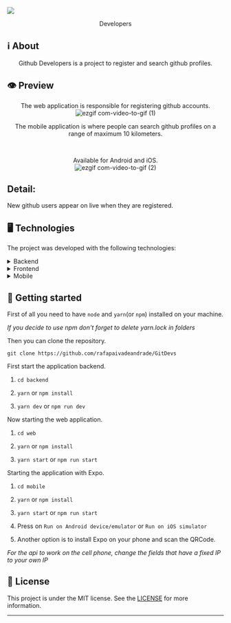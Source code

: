 
 <img src= "https://res.cloudinary.com/dyqsffvre/image/upload/v1592819744/rsz_github_zoigm3.png"/>
<p  align="center">
Developers
</p>


 
## ℹ️ About

  

<div  align="center">

 

<p  align="center">

 Github Developers is a project to register and search github profiles.

</p>

  


</div>

  

## 👁 Preview

  
<div  align="center">

The web application is responsible for registering github accounts.
![ezgif com-video-to-gif (1)](https://user-images.githubusercontent.com/51189721/85257576-10b7c700-b434-11ea-87ef-137d6727ffe2.gif)
 


The mobile application is where people can search github profiles on a range of maximum 10 kilometers.

<br/>

Available for Android and iOS.
<br/>
![ezgif com-video-to-gif (2)](https://user-images.githubusercontent.com/51189721/85258051-caaf3300-b434-11ea-8af8-fd8e3408deea.gif)

</div>

<h2>Detail:</h2>
<p>New github users appear on live when they are registered.</p>
  

## 🖥 Technologies


The project was developed with the following technologies:

  

<details>

<summary>Backend</summary>

 
- [Cors](https://www.npmjs.com/package/cors)

- [Express](https://www.npmjs.com/package/express)

- [Node.js](https://nodejs.org/)

-- [Mongoose](https://www.npmjs.com/package/mongoose)

--[WebSocket](https://www.npmjs.com/package/react-websocket)
  

</details>

  

<details>

<summary>Frontend</summary>

  

- [Axios](https://www.npmjs.com/package/axios)


- [React](https://pt-br.reactjs.org/)

- [Styled Components](https://styled-components.com/)


</details>

  

<details>

<summary>Mobile</summary>

  

- [Axios](https://www.npmjs.com/package/axios)

- [Expo](https://expo.io/learn)

- [Expo Location](https://docs.expo.io/versions/latest/sdk/location/)

- [Expo Vecto Icons](https://docs.expo.io/guides/icons/)

- [React](https://pt-br.reactjs.org/)

- [React Native](https://reactnative.dev/)

- [React Native Appearance](https://github.com/expo/react-native-appearance)

- [React Navigation](https://reactnavigation.org/)

- [React Navigation Stack](https://www.npmjs.com/package/react-navigation-stack)

- [React Native Maps](https://www.npmjs.com/package/react-native-maps)

- [React Native Web View](https://www.npmjs.com/package/react-native-webview)

- [Socket IO](https://www.npmjs.com/package/socket.io)

- [Styled Components](https://styled-components.com/)

  

</details>

  

## 🚀 Getting started

  

First of all you need to have `node` and `yarn`(or `npm`) installed on your machine.

  

_If you decide to use npm don't forget to delete yarn.lock in folders_

  

Then you can clone the repository.

  

`git clone https://github.com/rafapaivadeandrade/GitDevs`

  

First start the application backend.

  

1. `cd backend`

2. `yarn` or `npm install`

3. `yarn dev` or `npm run dev`

  

Now starting the web application.

  

1. `cd web`

2. `yarn` or `npm install`

3. `yarn start` or `npm run start`

  

Starting the application with Expo.

  

1. `cd mobile`

2. `yarn` or `npm install`

3. `yarn start` or `npm run start`

4. Press on `Run on Android device/emulator` or `Run on iOS simulator`

5. Another option is to install Expo on your phone and scan the QRCode.

  

_For the api to work on the cell phone, change the fields that have a fixed IP to your own IP_

  

## 📝 License

  

This project is under the MIT license. See the [LICENSE]([https://github.com/rafapaivadeandrade/GitDevs/blob/master/LICENSE.md](https://github.com/rafapaivadeandrade/GitDevs/blob/master/LICENSE.md)) for more information.

  

---

